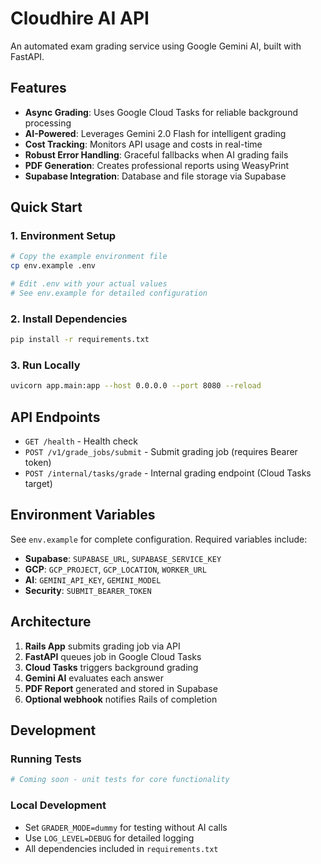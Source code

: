 # Cloudhire AI API

An automated exam grading service using Google Gemini AI, built with FastAPI.

## Features

- **Async Grading**: Uses Google Cloud Tasks for reliable background processing
- **AI-Powered**: Leverages Gemini 2.0 Flash for intelligent grading
- **Cost Tracking**: Monitors API usage and costs in real-time
- **Robust Error Handling**: Graceful fallbacks when AI grading fails
- **PDF Generation**: Creates professional reports using WeasyPrint
- **Supabase Integration**: Database and file storage via Supabase

## Quick Start

### 1. Environment Setup

```bash
# Copy the example environment file
cp env.example .env

# Edit .env with your actual values
# See env.example for detailed configuration
```

### 2. Install Dependencies

```bash
pip install -r requirements.txt
```

### 3. Run Locally

```bash
uvicorn app.main:app --host 0.0.0.0 --port 8080 --reload
```

## API Endpoints

- `GET /health` - Health check
- `POST /v1/grade_jobs/submit` - Submit grading job (requires Bearer token)
- `POST /internal/tasks/grade` - Internal grading endpoint (Cloud Tasks target)

## Environment Variables

See `env.example` for complete configuration. Required variables include:

- **Supabase**: `SUPABASE_URL`, `SUPABASE_SERVICE_KEY`
- **GCP**: `GCP_PROJECT`, `GCP_LOCATION`, `WORKER_URL`
- **AI**: `GEMINI_API_KEY`, `GEMINI_MODEL`
- **Security**: `SUBMIT_BEARER_TOKEN`

## Architecture

1. **Rails App** submits grading job via API
2. **FastAPI** queues job in Google Cloud Tasks
3. **Cloud Tasks** triggers background grading
4. **Gemini AI** evaluates each answer
5. **PDF Report** generated and stored in Supabase
6. **Optional webhook** notifies Rails of completion

## Development

### Running Tests
```bash
# Coming soon - unit tests for core functionality
```

### Local Development
- Set `GRADER_MODE=dummy` for testing without AI calls
- Use `LOG_LEVEL=DEBUG` for detailed logging
- All dependencies included in `requirements.txt`
